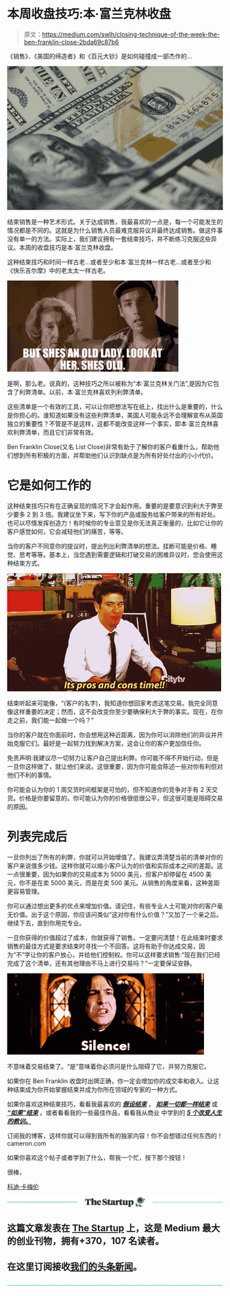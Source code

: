 # 本周收盘技巧:本·富兰克林收盘

> 原文：<https://medium.com/swlh/closing-technique-of-the-week-the-ben-franklin-close-2bda69c87b6>

《销售》、《美国的缔造者》和《百元大钞》是如何碰撞成一部杰作的…

![](img/f9dafa3c884d619fe02ea015905ebe2f.png)

结束销售是一种艺术形式。关于达成销售，我最喜欢的一点是，每一个可能发生的情况都是不同的。这就是为什么销售人员最难克服异议并最终达成销售。做这件事没有单一的方法。实际上，我们建议拥有一套结束技巧，并不断练习克服这些异议。本周的收盘技巧是本·富兰克林收盘。

这种结束技巧和时间一样古老…或者至少和本·富兰克林一样古老…或者至少和《快乐吉尔摩》中的老太太一样古老。

![](img/97645cab9a88b64ad2c831ec821e92ca.png)

是啊，那么老。说真的，这种技巧之所以被称为“本·富兰克林关门法”,是因为它包含了利弊清单。以前，本·富兰克林喜欢列利弊清单。

这些清单是一个有效的工具，可以让你把想法写在纸上，找出什么是重要的，什么是你担心的。谁知道如果没有这些利弊清单，美国人可能永远不会理解宣布从英国独立的重要性？不管是不是这样，这都不能改变这样一个事实，即本·富兰克林喜欢利弊清单，而且它们非常有效。

Ben Franklin Close(又名 List Close)非常有助于了解你的客户看重什么，帮助他们想到所有积极的方面，并帮助他们认识到缺点是为所有好处付出的小小代价。

# 它是如何工作的

这种结束技巧只有在正确呈现的情况下才会起作用。重要的是要意识到利大于弊至少要多 2 到 3 倍。我建议坐下来，写下你的产品或服务给客户带来的所有好处。也可以尽情发挥创造力！有时候你的专业意见是你无法真正衡量的，比如它让你的客户感觉如何，它会减轻他们的痛苦，等等。

当你的客户不同意你的提议时，提出列出利弊清单的想法。挂断可能是价格、睡觉、思考等等。基本上，当您遇到需要逻辑和打破交易的困难异议时，您会使用这种结束方式。

![](img/147a22ff58d97b753685841db9058e5e.png)

结束听起来可能像，“(客户的名字)，我知道你想回家考虑这笔交易。我完全同意像这样重要的决定；然而，这不会改变你至少要确保利大于弊的事实。现在，在你走之前，我们能一起做一个吗？”

当你的客户就在你面前时，你会想用这种近距离，因为你可以消除他们的异议并开始克服它们。最好是一起努力找到解决方案，这会让你的客户更加信任你。

免责声明:我建议尽一切努力让客户自己提出利弊。你可能不得不开始行动，但是一旦你这样做了，就让他们来说。这很重要，因为你可能会陈述一些对你有利但对他们不利的事情。

你可能会认为你的 1 周交货时间框架是可怕的，但不知道你的竞争对手有 2 天交货。价格是你要留意的。你可能认为你的价格很低很公平，但这很可能是阻碍交易的原因。

# 列表完成后

一旦你列出了所有的利弊，你就可以开始增值了。我建议弄清楚当前的清单对你的客户来说值多少钱。这样你就可以缩小客户认为的价值和实际成本之间的差距。这一点很重要，因为如果你的交易成本为 5000 美元，但客户却停留在 4500 美元，你不是在卖 5000 美元，而是在卖 500 美元。从销售的角度来看，这种差距更容易管理。

你可以通过想出更多的优点来增加价值。请记住，有些专业人士可能对你的客户毫无价值。出于这个原因，你应该问类似“这对你有什么价值？”又加了一个亲之后。继续下去，直到你用完专业。

一旦你获得的价值超过了成本，你就获得了销售。一定要问清楚！在此结束时要求销售的最佳方式是要求结束时寻找一个不回答。这将有助于你达成交易，因为“不”字让你的客户放心，并给他们控制权。你可以这样要求销售:“现在我们已经完成了这个清单，还有其他理由不马上进行交易吗？”一定要保证安静。

![](img/371f31995f0c276472b3f1213a3327ca.png)

不意味着交易结束了。“是”意味着你必须问是什么阻碍了它，并努力克服它。

如果你在 Ben Franklin 收盘时出牌正确，你一定会增加你的成交率和收入。让这种结束成为你开始掌握结束并成为你所在领域的专家的一种方式。

如果你喜欢这种结束技巧，看看我最喜欢的 [***假设结束***](https://codycameron.com/closing-technique-of-the-week-the-assumptive-close/) ， [***如果一切都一样结束***](https://codycameron.com/closing-technique-of-the-week-if-everything-were-the-same-close/) 或 [***“如果”结束***](https://codycameron.com/closing-technique-of-the-week-the-if-close/) 。或者看看我的一些最佳作品，看看我从商业 中学到的 [***5 个改变人生的教训。***](https://codycameron.com/5-life-changing-lessons-i-learned-from-business/)

订阅我的博客，这样你就可以得到我所有的独家内容！你不会想错过任何东西的！cameron.com

如果你喜欢这个帖子或者学到了什么，帮我一个忙，按下那个按钮！

很棒，

[科迪·卡梅伦](https://twitter.com/realcodycameron)

[![](img/308a8d84fb9b2fab43d66c117fcc4bb4.png)](https://medium.com/swlh)

## 这篇文章发表在 [The Startup](https://medium.com/swlh) 上，这是 Medium 最大的创业刊物，拥有+370，107 名读者。

## 在这里订阅接收[我们的头条新闻](http://growthsupply.com/the-startup-newsletter/)。

[![](img/b0164736ea17a63403e660de5dedf91a.png)](https://medium.com/swlh)